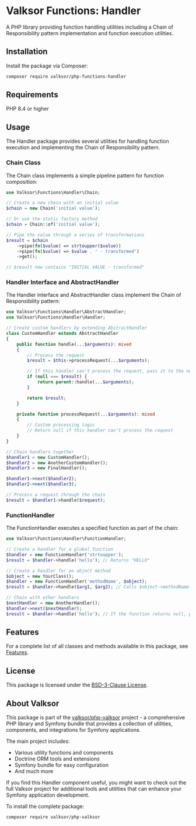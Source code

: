 # Valksor Functions: Handler

A PHP library providing function handling utilities including a Chain of Responsibility pattern implementation and function execution utilities.

## Installation

Install the package via Composer:

```bash
composer require valksor/php-functions-handler
```

## Requirements

PHP 8.4 or higher

## Usage

The Handler package provides several utilities for handling function execution and implementing the Chain of Responsibility pattern.

### Chain Class

The Chain class implements a simple pipeline pattern for function composition:

```php
use Valksor\Functions\Handler\Chain;

// Create a new chain with an initial value
$chain = new Chain('initial value');

// Or use the static factory method
$chain = Chain::of('initial value');

// Pipe the value through a series of transformations
$result = $chain
    ->pipe(fn($value) => strtoupper($value))
    ->pipe(fn($value) => $value . ' - transformed')
    ->get();

// $result now contains "INITIAL VALUE - transformed"
```

### Handler Interface and AbstractHandler

The Handler interface and AbstractHandler class implement the Chain of Responsibility pattern:

```php
use Valksor\Functions\Handler\AbstractHandler;
use Valksor\Functions\Handler\Handler;

// Create custom handlers by extending AbstractHandler
class CustomHandler extends AbstractHandler
{
    public function handle(...$arguments): mixed
    {
        // Process the request
        $result = $this->processRequest(...$arguments);

        // If this handler can't process the request, pass it to the next handler
        if (null === $result) {
            return parent::handle(...$arguments);
        }

        return $result;
    }

    private function processRequest(...$arguments): mixed
    {
        // Custom processing logic
        // Return null if this handler can't process the request
    }
}

// Chain handlers together
$handler1 = new CustomHandler();
$handler2 = new AnotherCustomHandler();
$handler3 = new FinalHandler();

$handler1->next($handler2);
$handler2->next($handler3);

// Process a request through the chain
$result = $handler1->handle($request);
```

### FunctionHandler

The FunctionHandler executes a specified function as part of the chain:

```php
use Valksor\Functions\Handler\FunctionHandler;

// Create a handler for a global function
$handler = new FunctionHandler('strtoupper');
$result = $handler->handle('hello'); // Returns "HELLO"

// Create a handler for an object method
$object = new YourClass();
$handler = new FunctionHandler('methodName', $object);
$result = $handler->handle($arg1, $arg2); // Calls $object->methodName($arg1, $arg2)

// Chain with other handlers
$nextHandler = new AnotherHandler();
$handler->next($nextHandler);
$result = $handler->handle('hello'); // If the function returns null, passes to next handler
```


## Features

For a complete list of all classes and methods available in this package, see [Features](docs/features.md).

## License

This package is licensed under the [BSD-3-Clause License](LICENSE).

## About Valksor

This package is part of the [valksor/php-valksor](https://github.com/valksor/php-valksor) project - a comprehensive PHP library and Symfony bundle that provides a collection of utilities, components, and integrations for Symfony applications.

The main project includes:
- Various utility functions and components
- Doctrine ORM tools and extensions
- Symfony bundle for easy configuration
- And much more

If you find this Handler component useful, you might want to check out the full Valksor project for additional tools and utilities that can enhance your Symfony application development.

To install the complete package:

```bash
composer require valksor/php-valksor
```
